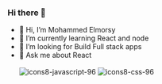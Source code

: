 ### Hi there 👋

- 🔭 Hi, I’m Mohammed Elmorsy
- 🌱 I’m currently learning React and node
- 🤔 I’m looking for Build Full stack apps 
- 💬 Ask me about React <br></br>
![icons8-javascript-96](https://github.com/Mohammed-Elsayed-Elmorsy/Mohammed-Elsayed-Elmorsy/assets/124476206/77b088c9-a6af-4a37-91a8-00aca846a9bb)
![icons8-css-96](https://github.com/Mohammed-Elsayed-Elmorsy/Mohammed-Elsayed-Elmorsy/assets/124476206/ac6d8506-402d-4b89-97e4-2b34369c0d10)

